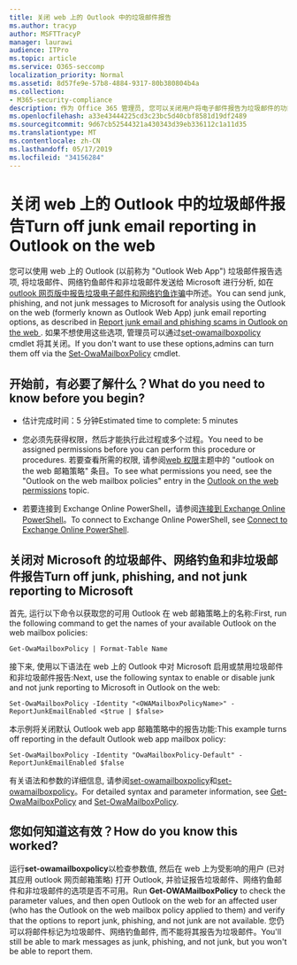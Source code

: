 ```yaml
---
title: 关闭 web 上的 Outlook 中的垃圾邮件报告
ms.author: tracyp
author: MSFTTracyP
manager: laurawi
audience: ITPro
ms.topic: article
ms.service: O365-seccomp
localization_priority: Normal
ms.assetid: 8d57fe9e-57b8-4884-9317-80b380804b4a
ms.collection:
- M365-security-compliance
description: 作为 Office 365 管理员, 您可以关闭用户将电子邮件报告为垃圾邮件的功能。
ms.openlocfilehash: a33e43444225cd3c23bc5d40cbf8581d19df2489
ms.sourcegitcommit: 9d67cb52544321a430343d39eb336112c1a11d35
ms.translationtype: MT
ms.contentlocale: zh-CN
ms.lasthandoff: 05/17/2019
ms.locfileid: "34156284"
---
```

# <a name="turn-off-junk-email-reporting-in-outlook-on-the-web"></a><span data-ttu-id="393ba-103">关闭 web 上的 Outlook 中的垃圾邮件报告</span><span class="sxs-lookup"><span data-stu-id="393ba-103">Turn off junk email reporting in Outlook on the web</span></span>

<span data-ttu-id="393ba-104">您可以使用 web 上的 Outlook (以前称为 "Outlook Web App") 垃圾邮件报告选项, 将垃圾邮件、网络钓鱼邮件和非垃圾邮件发送给 Microsoft 进行分析, 如在[outlook 网页版中报告垃圾电子邮件和网络钓鱼诈骗](report-junk-email-and-phishing-scams-in-outlook-on-the-web-eop.md)中所述。</span><span class="sxs-lookup"><span data-stu-id="393ba-104">You can send junk, phishing, and not junk messages to Microsoft for analysis using the Outlook on the web (formerly known as Outlook Web App) junk email reporting options, as described in [Report junk email and phishing scams in Outlook on the web ](report-junk-email-and-phishing-scams-in-outlook-on-the-web-eop.md).</span></span> <span data-ttu-id="393ba-105">如果不想使用这些选项, 管理员可以通过[set-owamailboxpolicy](http://technet.microsoft.com/library/530166f7-ab42-4609-ba73-9b5a39b567be.aspx) cmdlet 将其关闭。</span><span class="sxs-lookup"><span data-stu-id="393ba-105">If you don't want to use these options,admins can turn them off via the [Set-OwaMailboxPolicy](http://technet.microsoft.com/library/530166f7-ab42-4609-ba73-9b5a39b567be.aspx) cmdlet.</span></span> 
  
## <a name="what-do-you-need-to-know-before-you-begin"></a><span data-ttu-id="393ba-106">开始前，有必要了解什么？</span><span class="sxs-lookup"><span data-stu-id="393ba-106">What do you need to know before you begin?</span></span>
<span data-ttu-id="393ba-107"><a name="sectionSection0"> </a></span><span class="sxs-lookup"><span data-stu-id="393ba-107"></span></span>

- <span data-ttu-id="393ba-108">估计完成时间：5 分钟</span><span class="sxs-lookup"><span data-stu-id="393ba-108">Estimated time to complete: 5 minutes</span></span>
    
- <span data-ttu-id="393ba-109">您必须先获得权限，然后才能执行此过程或多个过程。</span><span class="sxs-lookup"><span data-stu-id="393ba-109">You need to be assigned permissions before you can perform this procedure or procedures.</span></span> <span data-ttu-id="393ba-110">若要查看所需的权限, 请参阅[web 权限](http://technet.microsoft.com/library/57eca42a-5a7f-4c65-89f0-7a84f2dbea19.aspx#OutlookWebApp)主题中的 "outlook on the web 邮箱策略" 条目。</span><span class="sxs-lookup"><span data-stu-id="393ba-110">To see what permissions you need, see the "Outlook on the web mailbox policies" entry in the [Outlook on the web permissions](http://technet.microsoft.com/library/57eca42a-5a7f-4c65-89f0-7a84f2dbea19.aspx#OutlookWebApp) topic.</span></span> 

- <span data-ttu-id="393ba-111">若要连接到 Exchange Online PowerShell，请参阅[连接到 Exchange Online PowerShell](https://docs.microsoft.com/powershell/exchange/exchange-online/connect-to-exchange-online-powershell/connect-to-exchange-online-powershell)。</span><span class="sxs-lookup"><span data-stu-id="393ba-111">To connect to Exchange Online PowerShell, see [Connect to Exchange Online PowerShell](https://docs.microsoft.com/powershell/exchange/exchange-online/connect-to-exchange-online-powershell/connect-to-exchange-online-powershell).</span></span>

## <a name="turn-off-junk-phishing-and-not-junk-reporting-to-microsoft"></a><span data-ttu-id="393ba-112">关闭对 Microsoft 的垃圾邮件、网络钓鱼和非垃圾邮件报告</span><span class="sxs-lookup"><span data-stu-id="393ba-112">Turn off junk, phishing, and not junk reporting to Microsoft</span></span>
<span data-ttu-id="393ba-113"><a name="sectionSection1"> </a></span><span class="sxs-lookup"><span data-stu-id="393ba-113"></span></span>

<span data-ttu-id="393ba-114">首先, 运行以下命令以获取您的可用 Outlook 在 web 邮箱策略上的名称:</span><span class="sxs-lookup"><span data-stu-id="393ba-114">First, run the following command to get the names of your available Outlook on the web mailbox policies:</span></span>
  
```
Get-OwaMailboxPolicy | Format-Table Name
```

<span data-ttu-id="393ba-115">接下来, 使用以下语法在 web 上的 Outlook 中对 Microsoft 启用或禁用垃圾邮件和非垃圾邮件报告:</span><span class="sxs-lookup"><span data-stu-id="393ba-115">Next, use the following syntax to enable or disable junk and not junk reporting to Microsoft in Outlook on the web:</span></span>
  
```
Set-OwaMailboxPolicy -Identity "<OWAMailboxPolicyName>" -ReportJunkEmailEnabled <$true | $false>
```

<span data-ttu-id="393ba-116">本示例将关闭默认 Outlook web app 邮箱策略中的报告功能:</span><span class="sxs-lookup"><span data-stu-id="393ba-116">This example turns off reporting in the default Outlook web app mailbox policy:</span></span>
  
```
Set-OwaMailboxPolicy -Identity "OwaMailboxPolicy-Default" -ReportJunkEmailEnabled $false
```

<span data-ttu-id="393ba-117">有关语法和参数的详细信息, 请参阅[set-owamailboxpolicy](http://technet.microsoft.com/library/bdd580d3-8812-4b4a-93e8-c6401b0d2f0f.aspx)和[set-owamailboxpolicy](http://technet.microsoft.com/library/530166f7-ab42-4609-ba73-9b5a39b567be.aspx)。</span><span class="sxs-lookup"><span data-stu-id="393ba-117">For detailed syntax and parameter information, see [Get-OwaMailboxPolicy](http://technet.microsoft.com/library/bdd580d3-8812-4b4a-93e8-c6401b0d2f0f.aspx) and [Set-OwaMailboxPolicy](http://technet.microsoft.com/library/530166f7-ab42-4609-ba73-9b5a39b567be.aspx).</span></span>

## <a name="how-do-you-know-this-worked"></a><span data-ttu-id="393ba-118">您如何知道这有效？</span><span class="sxs-lookup"><span data-stu-id="393ba-118">How do you know this worked?</span></span>
<span data-ttu-id="393ba-119"><a name="sectionSection2"> </a></span><span class="sxs-lookup"><span data-stu-id="393ba-119"></span></span>

<span data-ttu-id="393ba-120">运行**set-owamailboxpolicy**以检查参数值, 然后在 web 上为受影响的用户 (已对其应用 outlook 网页邮箱策略) 打开 Outlook, 并验证报告垃圾邮件、网络钓鱼邮件和非垃圾邮件的选项是否不可用。</span><span class="sxs-lookup"><span data-stu-id="393ba-120">Run **Get-OWAMailboxPolicy** to check the parameter values, and then open Outlook on the web for an affected user (who has the Outlook on the web mailbox policy applied to them) and verify that the options to report junk, phishing, and not junk are not available.</span></span> <span data-ttu-id="393ba-121">您仍可以将邮件标记为垃圾邮件、网络钓鱼邮件, 而不能将其报告为垃圾邮件。</span><span class="sxs-lookup"><span data-stu-id="393ba-121">You'll still be able to mark messages as junk, phishing, and not junk, but you won't be able to report them.</span></span> 
